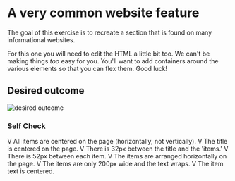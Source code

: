 # A very common website feature

The goal of this exercise is to recreate a section that is found on many informational websites.

For this one you will need to edit the HTML a little bit too. We can't be making things _too_ easy for you. You'll want to add containers around the various elements so that you can flex them. Good luck!

## Desired outcome

![desired outcome](./desired-outcome.png)

### Self Check

V All items are centered on the page (horizontally, not vertically).
V The title is centered on the page.
V There is 32px between the title and the 'items.'
V There is 52px between each item.
V The items are arranged horizontally on the page.
V The items are only 200px wide and the text wraps.
V The item text is centered.

